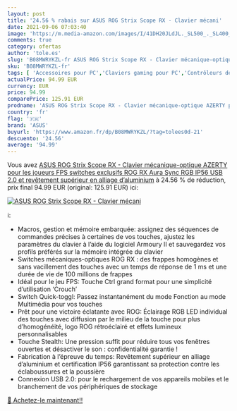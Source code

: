 ```yaml
---
layout: post
title: '24.56 % rabais sur ASUS ROG Strix Scope RX - Clavier mécani'
date: 2021-09-06 07:03:40
image: 'https://m.media-amazon.com/images/I/41DH20JLdJL._SL500_._SL400_.jpg'
comments: true
category: ofertas
author: 'tole.es'
slug: 'B08MWRYKZL-fr ASUS ROG Strix Scope RX - Clavier mécanique-optique AZERTY...'
sku: 'B08MWRYKZL-fr'
tags: [ 'Accessoires pour PC','Claviers gaming pour PC','Contrôleurs de jeu pour PC','Informatique','Jeux vidéo','Mémoire','Mémoire externe','PC: Jeux et accessoires','asus', ]
actualPrice: 94.99 EUR
currency: EUR
price: 94.99
comparePrice: 125.91 EUR
prodname: 'ASUS ROG Strix Scope RX - Clavier mécanique-optique AZERTY pour les joueurs FPS  switches exclusifs ROG RX  Aura Sync RGB  IP56  USB 2.0 et revêtement supérieur en alliage d’aluminium'
country: 'fr'
flag: '🇫🇷'
brand: 'ASUS'
buyurl: 'https://www.amazon.fr/dp/B08MWRYKZL/?tag=tolees0d-21'
descuento: '24.56'
average: '94.99'
---
```


Vous avez [ASUS ROG Strix Scope RX - Clavier mécanique-optique AZERTY pour les joueurs FPS  switches exclusifs ROG RX  Aura Sync RGB  IP56  USB 2.0 et revêtement supérieur en alliage d’aluminium](https://www.amazon.fr/dp/B08MWRYKZL/?tag=tolees0d-21)  à  24.56 % de réduction, prix final  94.99 EUR (original: 125.91 EUR) ici:

[![ASUS ROG Strix Scope RX - Clavier mécani](https://m.media-amazon.com/images/I/41DH20JLdJL._SL500_._SL400_.jpg)](https://www.amazon.fr/dp/B08MWRYKZL/?tag=tolees0d-21)

ℹ️:

- Macros, gestion et mémoire embarquée: assignez des séquences de commandes précises à certaines de vos touches, ajustez les paramètres du clavier à l’aide du logiciel Armoury II et sauvegardez vos profils préférés sur la mémoire intégrée du clavier
- Switches mécaniques-optiques ROG RX : des frappes homogènes et sans vacillement des touches avec un temps de réponse de 1 ms et une durée de vie de 100 millions de frappes
- Idéal pour le jeu FPS: Touche Ctrl grand format pour une simplicité d’utilisation ‘Crouch’
- Switch Quick-toggl: Passez instantanément du mode Fonction au mode Multimédia pour vos touches
- Prêt pour une victoire éclatante avec ROG: Éclairage RGB LED individual des touches avec diffusion par le milieu de la touche pour plus d’homogénéité, logo ROG rétroéclairé et effets lumineux personnalisables
- Touche Stealth: Une pression suffit pour réduire tous vos fenêtres ouvertes et désactiver le son : confidentialité garantie !
- Fabrication à l’épreuve du temps: Revêtement supérieur en alliage d’aluminium et certification IP56 garantissant sa protection contre les éclaboussures et la poussière
- Connexion USB 2.0: pour le rechargement de vos appareils mobiles et le branchement de vos périphériques de stockage

[🛒 Achetez-le maintenant!!](https://www.amazon.fr/dp/B08MWRYKZL/?tag=tolees0d-21)

